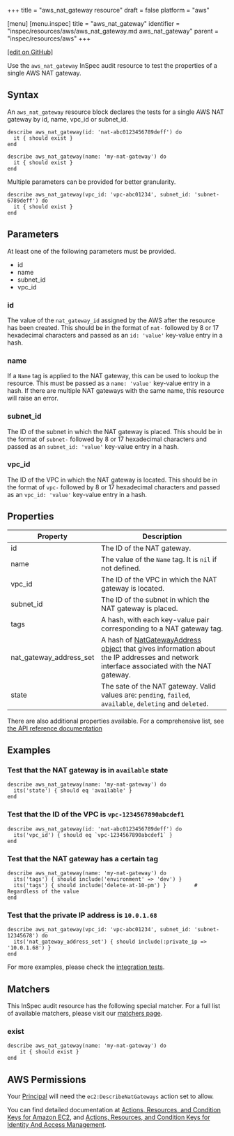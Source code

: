 +++
title = "aws_nat_gateway resource"
draft = false
platform = "aws"

[menu]
  [menu.inspec]
    title = "aws_nat_gateway"
    identifier = "inspec/resources/aws/aws_nat_gateway.md aws_nat_gateway"
    parent = "inspec/resources/aws"
+++

[\[edit on GitHub\]](https://github.com/inspec/inspec/blob/master/docs-chef-io/content/inspec/resources/aws_nat_gateway.md)

Use the `aws_nat_gateway` InSpec audit resource to test the properties of a single AWS NAT gateway.

## Syntax

An `aws_nat_gateway` resource block declares the tests for a single AWS NAT gateway by id, name, vpc_id or subnet_id.

    describe aws_nat_gateway(id: 'nat-abc0123456789deff') do
      it { should exist }
    end

    describe aws_nat_gateway(name: 'my-nat-gateway') do
      it { should exist }
    end

Multiple parameters can be provided for better granularity.

    describe aws_nat_gateway(vpc_id: 'vpc-abc01234', subnet_id: 'subnet-6789deff') do
      it { should exist }
    end

## Parameters

At least one of the following parameters must be provided.

- id
- name
- subnet_id
- vpc_id

### id

The value of the `nat_gateway_id` assigned by the AWS after the resource has been created.
This should be in the format of `nat-` followed by 8 or 17 hexadecimal characters and passed as an `id: 'value'` key-value entry in a hash.

### name

If a `Name` tag is applied to the NAT gateway, this can be used to lookup the resource.
This must be passed as a `name: 'value'` key-value entry in a hash.
If there are multiple NAT gateways with the same name, this resource will raise an error.

### subnet_id

The ID of the subnet in which the NAT gateway is placed.
This should be in the format of `subnet-` followed by 8 or 17 hexadecimal characters and passed as an `subnet_id: 'value'` key-value entry in a hash.

### vpc_id

The ID of the VPC in which the NAT gateway is located.
This should be in the format of `vpc-` followed by 8 or 17 hexadecimal characters and passed as an `vpc_id: 'value'` key-value entry in a hash.

## Properties

| Property                | Description                                                                                                                                                                                                                  |
| ----------------------- | ---------------------------------------------------------------------------------------------------------------------------------------------------------------------------------------------------------------------------- |
| id                      | The ID of the NAT gateway.                                                                                                                                                                                                   |
| name                    | The value of the `Name` tag. It is `nil` if not defined.                                                                                                                                                                     |
| vpc_id                  | The ID of the VPC in which the NAT gateway is located.                                                                                                                                                                       |
| subnet_id               | The ID of the subnet in which the NAT gateway is placed.                                                                                                                                                                     |
| tags                    | A hash, with each key-value pair corresponding to a NAT gateway tag.                                                                                                                                                         |
| nat_gateway_address_set | A hash of [NatGatewayAddress object](https://docs.aws.amazon.com/AWSEC2/latest/APIReference/API_NatGatewayAddress.html) that gives information about the IP addresses and network interface associated with the NAT gateway. |
| state                   | The sate of the NAT gateway. Valid values are: `pending`, `failed`, `available`, `deleting` and `deleted`.                                                                                                                   |

There are also additional properties available. For a comprehensive list, see [the API reference documentation](https://docs.aws.amazon.com/AWSEC2/latest/APIReference/API_NatGateway.html)

## Examples

### Test that the NAT gateway is in `available` state

    describe aws_nat_gateway(name: 'my-nat-gateway') do
      its('state') { should eq 'available' }
    end

### Test that the ID of the VPC is `vpc-1234567890abcdef1`

    describe aws_nat_gateway(id: 'nat-abc0123456789deff') do
      its('vpc_id') { should eq `vpc-1234567890abcdef1` }
    end

### Test that the NAT gateway has a certain tag

    describe aws_nat_gateway(name: 'my-nat-gateway') do
      its('tags') { should include('environment' => 'dev') }
      its('tags') { should include('delete-at-10-pm') }         # Regardless of the value
    end

### Test that the private IP address is `10.0.1.68`

    describe aws_nat_gateway(vpc_id: 'vpc-abc01234', subnet_id: 'subnet-12345678') do
      its('nat_gateway_address_set') { should include(:private_ip => '10.0.1.68') }
    end

For more examples, please check the [integration tests](https://github.com/inspec/inspec-aws/blob/master/test/integration/verify/controls/aws_nat_gateway.rb).

## Matchers

This InSpec audit resource has the following special matcher. For a full list of
available matchers, please visit our [matchers page](/inspec/matchers/).

### exist

    describe aws_nat_gateway(name: 'my-nat-gateway') do
        it { should exist }
    end

## AWS Permissions

Your [Principal](https://docs.aws.amazon.com/IAM/latest/UserGuide/intro-structure.html#intro-structure-principal) will need the `ec2:DescribeNatGateways` action set to allow.

You can find detailed documentation at [Actions, Resources, and Condition Keys for Amazon EC2](https://docs.aws.amazon.com/IAM/latest/UserGuide/list_amazonec2.html), and [Actions, Resources, and Condition Keys for Identity And Access Management](https://docs.aws.amazon.com/IAM/latest/UserGuide/list_identityandaccessmanagement.html).
